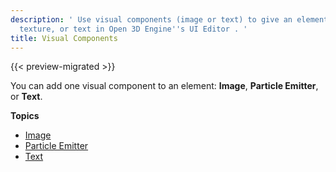 ```yaml
---
description: ' Use visual components (image or text) to give an element color and
  texture, or text in Open 3D Engine''s UI Editor . '
title: Visual Components
---
```


{{< preview-migrated >}}

You can add one visual component to an element: **Image**, **Particle Emitter**, or **Text**\.

**Topics**
+ [Image](/docs/user-guide/features/interactivity/user-interface/editor/components-image.md)
+ [Particle Emitter](/docs/user-guide/features/interactivity/user-interface/editor/components-visual-particle-emitter.md)
+ [Text](/docs/user-guide/features/interactivity/user-interface/editor/components-text.md)
